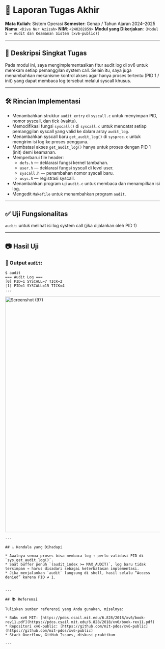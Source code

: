# 📝 Laporan Tugas Akhir

**Mata Kuliah**: Sistem Operasi
**Semester**: Genap / Tahun Ajaran 2024–2025
**Nama**: `<Diva Nur Azizah>`
**NIM**: `<240202859>`
**Modul yang Dikerjakan**:
`(Modul 5 – Audit dan Keamanan Sistem (xv6-public))`

---

## 📌 Deskripsi Singkat Tugas

Pada modul ini, saya mengimplementasikan fitur audit log di xv6 untuk merekam setiap pemanggilan system call.
Selain itu, saya juga menambahkan mekanisme kontrol akses agar hanya proses tertentu (PID 1 / init) yang dapat membaca log tersebut melalui syscall khusus.

---

## 🛠️ Rincian Implementasi



* Menambahkan struktur `audit_entry` di `syscall.c` untuk menyimpan PID, nomor syscall, dan tick (waktu).
* Memodifikasi fungsi `syscall()` di `syscall.c` untuk mencatat setiap pemanggilan syscall yang valid ke dalam array `audit_log`.
* Menambahkan syscall baru `get_audit_log()` di `sysproc.c` untuk mengirim isi log ke proses pengguna.
* Membatasi akses `get_audit_log()` hanya untuk proses dengan PID 1 (init) demi keamanan.
* Memperbarui file header:
    * `defs.h` — deklarasi fungsi kernel tambahan.
    * `user.h` — deklarasi fungsi syscall di level user.
    * `syscall.h` — penambahan nomor syscall baru.
    * `usys.S` — registrasi syscall.
* Menambahkan program uji `audit.c` untuk membaca dan menampilkan isi log.
* Mengedit `Makefile` untuk menambahkan program `audit`.

---

## ✅ Uji Fungsionalitas

`audit`: untuk melihat isi log system call (jika dijalankan oleh PID 1)


---

## 📷 Hasil Uji



### 📍 Output `audit`:

```
$ audit
=== Audit Log ===
[0] PID=1 SYSCALL=7 TICK=2
[1] PID=1 SYSCALL=15 TICK=4
...
```

<img width="1366" height="768" alt="Screenshot (97)" src="https://github.com/user-attachments/assets/e96bae4d-2f35-4894-a9ce-d74e94257f49" />

```
---

## ⚠️ Kendala yang Dihadapi

* Awalnya semua proses bisa membaca log → perlu validasi PID di `sys_get_audit_log()`.
* Saat buffer penuh `(audit_index >= MAX_AUDIT)`, log baru tidak tersimpan → harus disadari sebagai keterbatasan implementasi.
* Jika menjalankan `audit` langsung di shell, hasil selalu “Access denied” karena PID ≠ 1.


---

## 📚 Referensi

Tuliskan sumber referensi yang Anda gunakan, misalnya:

* Buku xv6 MIT: [https://pdos.csail.mit.edu/6.828/2018/xv6/book-rev11.pdf](https://pdos.csail.mit.edu/6.828/2018/xv6/book-rev11.pdf)
* Repositori xv6-public: [https://github.com/mit-pdos/xv6-public](https://github.com/mit-pdos/xv6-public)
* Stack Overflow, GitHub Issues, diskusi praktikum

---
